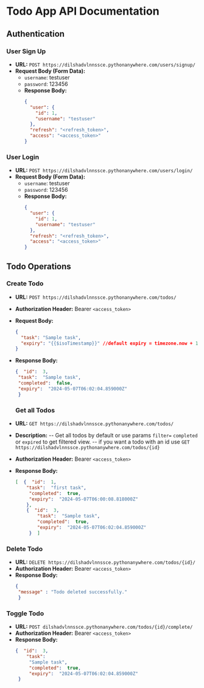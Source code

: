 
# Todo App API Documentation

## Authentication

### User Sign Up
- **URL:** `POST https://dilshadvlnnssce.pythonanywhere.com/users/signup/`
- **Request Body (Form Data):**
  - `username`: testuser
  - `password`: 123456
  - **Response Body:**
    ```json
    {
      "user": {
        "id": 1,
        "username": "testuser"
      },
      "refresh": "<refresh_token>",
      "access": "<access_token>"
    }
    ```

### User Login
- **URL:** `POST https://dilshadvlnnssce.pythonanywhere.com/users/login/`
- **Request Body (Form Data):**
  - `username`: testuser
  - `password`: 123456
  - **Response Body:**
    ```json
    {
      "user": {
        "id": 1,
        "username": "testuser"
      },
      "refresh": "<refresh_token>",
      "access": "<access_token>"
    }
    ```

## Todo Operations

### Create Todo
- **URL:** `POST https://dilshadvlnnssce.pythonanywhere.com/todos/`
- **Authorization Header:** Bearer `<access_token>`
- **Request Body:**
  ```json
  {
    "task": "Sample task",
    "expiry": "{{$isoTimestamp}}" //default expiry = timezone.now + 1 day
  }
  ```
 - **Response Body:**
   ```json
   {  "id":  3, 
    "task":  "Sample task",  
    "completed":  false,  
    "expiry":  "2024-05-07T06:02:04.859000Z" 
    }
   ```
    
    ### Get all Todos
- **URL:** `GET https://dilshadvlnnssce.pythonanywhere.com/todos/`
- **Description:** 
 -- Get all todos by default or use params `filter=` `completed` or `expired` to get filtered view. 
-- if you want a todo with an id use `GET https://dilshadvlnnssce.pythonanywhere.com/todos/{id}`
- **Authorization Header:** Bearer `<access_token>`
 - **Response Body:**
   ```json
   [  {  "id":  1,  
	   "task":  "first task",
	    "completed":  true,
	    "expiry":  "2024-05-07T06:00:08.818000Z"
	   },
	   {  "id":  3,  
		   "task":  "Sample task",
		   "completed":  true,
		   "expiry":  "2024-05-07T06:02:04.859000Z"  
		}  ]
    ```


### Delete Todo
- **URL:** `DELETE https://dilshadvlnnssce.pythonanywhere.com/todos/{id}/`
- **Authorization Header:** Bearer `<access_token>`
 - **Response Body:**
   ```json
   { 
    "message" : "Todo deleted successfully." 
    }
   ```

### Toggle Todo
- **URL:** `POST dilshadvlnnssce.pythonanywhere.com/todos/{id}/complete/`
- **Authorization Header:** Bearer `<access_token>`
 - **Response Body:**
   ```json
   {  "id":  3,  
	   "task":  
		"Sample task",  
		"completed":  true,  
		"expiry":  "2024-05-07T06:02:04.859000Z"
	}
   ```



